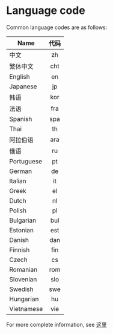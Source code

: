 # Language code

Common language codes are as follows:

|Name| 代码 |
|---|:---:|
|中文|zh|
|繁体中文|cht|
|English|en|
|Japanese|jp|
|韩语	|kor|
|法语	|fra|
|Spanish|	spa|
|Thai|th	|
|阿拉伯语|ara|
|俄语|ru|
|Portuguese|pt	|
|German|de	|
|Italian|	it|
|Greek|el	|
|Dutch|nl	|
|Polish|pl|
|Bulgarian|bul	|
|Estonian|est	|
|Danish|dan|
|Finnish|fin	|
|Czech|cs	|
|Romanian|rom|
|Slovenian|	slo	|
|Swedish|swe	|
|Hungarian|hu|
|Vietnamese|vie	|


For more complete information, see [这里](https://fanyi-api.baidu.com/doc/21)